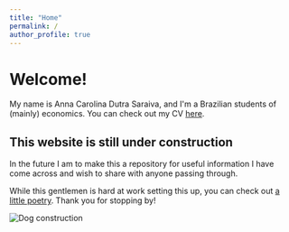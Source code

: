 ```yaml
---
title: "Home"
permalink: /
author_profile: true
---
```


# Welcome!

My name is Anna Carolina Dutra Saraiva, and I'm a Brazilian students of (mainly) economics. You can check out my CV [here](https://1drv.ms/b/s!Ar5CgwP8CRP-gbJRcRqY021r9iAdqg?e=CpR5GS). 

## This website is still under construction

In the future I am to make this a repository for useful information I have come across and wish to share with anyone passing through. 

While this gentlemen is hard at work setting this up, you can check out [a little poetry](https://linktr.ee/annasaraiva). Thank you for stopping by!

![Dog construction](https://i.imgur.com/Zk7b786.png)